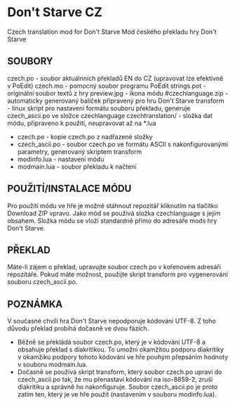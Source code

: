 Don't Starve CZ
===============

Czech translation mod for Don't Starve
Mód českého překladu hry Don't Starve

SOUBORY
-------
czech.po	  - soubor aktuálnních překladů EN do CZ (upravovat lze efektivně v PoEdit)
czech.mo	  - pomocný soubor programu PoEdit
strings.pot	  - originální soubor textů z hry
preview.jpg	  - ikona módu
#czechlanguage.zip - automaticky generovaný balíček připravený pro hru Don't Starve
transform	  - linux skript pro nastavení formátu souboru překladu, generuje czech_ascii.po ve složce czechlanguage
czechtranslation/ - složka dat módu, připraveno k použití, neupravovat až na *.lua
 - czech.po		- kopie czech.po z nadřazené složky
 - czech_ascii.po	- soubor czech.po ve formátu ASCII s nakonfigurovanými parametry, generovaný skriptem transform
 - modinfo.lua		- nastavení módu
 - modmain.lua		- soubor překladu k načtení

POUŽITÍ/INSTALACE MÓDU
----------------------
Pro použití módu ve hře je možné stáhnout repozitář kliknutím na tlačítko Download ZIP vpravo.
Jako mód se používá složka czechlanguage s jejím obsahem.
Složka módu se vloží standardně přímo do adresáře mods hry Don't Starve.

PŘEKLAD
-------
Máte-li zájem o překlad, upravujte soubor czech.po v kořenovém adresáři repozitáře.
Pokud máte možnost, použijte skript transform pro vygenerování souboru czech_ascii.po.

POZNÁMKA
--------
V současné chvíli hra Don't Starve nepodporuje kódování UTF-8. Z toho důvodu překlad probíhá dočasně ve dvou fázích.
 - Běžně se překládá soubor czech.po, který je v kódování UTF-8 a obsahuje překlad s diakritikou. To umožní okamžitou podporu diakritiky v okamžiku podpory tohoto kódování ve hře pouhým přepsáním hodnoty v souboru modmain.lua.
 - Dočasně se používá skript transform, který soubor czech.po upraví do czech_ascii.po tak, že mu přenastaví kódování na iso-8859-2, zruší diakritiku a správně ho nakonfiguruje.
Soubor czech_ascii.po je proto zatím ten, který je ve hře použit (nastavením v souboru modinfo.lua).

